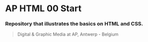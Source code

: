 # AP HTML 00 Start #
### Repository that illustrates the basics on HTML and CSS. ###


> Digital & Graphic Media at AP, Antwerp - Belgium